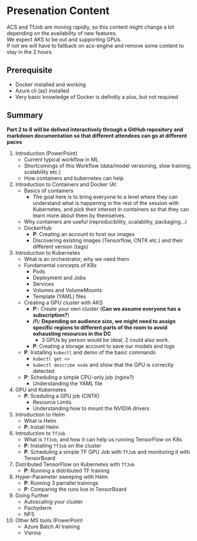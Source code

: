 # Presenation Content 
 
ACS and TfJob are moving rapidly, so this content might change a bit depending on the availability of new features.  
We expect AKS to be out and supporting GPUs.  
If not we will have to fallback on acs-engine and remove some content to stay in the 2 hours.


## Prerequisite
  * Docker installed and working
  * Azure cli (az) installed
  * Very basic knowledge of Docker is definitly a plus, but not required

## Summary

**Part 2 to 8 will be delived interactively through a GitHub repository and markdown documentation so that different attendees can go at different paces**

1. Introduction (PowerPoint)
   - Current typical workflow in ML
   - Shortcomings of this Workflow (data/model versioning, slow training, scalability etc.)
   - How containers and kubernetes can help
1. Introduction to Containers and Docker (At 
   - Basics of containers
     - The goal here is to bring everyone to a level where they can understand what is happening in the rest of the session with Kubernetes, and pick their interest in containers so that they can learn more about them by themselves.
   - Why containers are useful (reproducibility, scalability, packaging...)
   - DockerHub
     - **P**: Creating an account to host our images
     - Discovering existing images (Tensorflow, CNTK etc.) and their different version (tags)
1. Introduction to Kubernetes
   - What is an orchestrator, why we need them
   - Fundamental concepts of K8s
     - Pods
     - Deployment and Jobs
     - Services
     - Volumes and VolumeMounts
     - Template (YAML) files
   - Creating a GPU cluster with AKS
     - **P**:: Create your own cluster (**Can we assume everyone has a subscription?**)
     - **/!\\: Depending on audience size, we might need to assign specific regions to different parts of the room to avoid exhausting resources in the DC**
       - 3 GPUs by person would be ideal, 2 could also work.
     - **P**: Creating a storage account to save our models and logs
   - **P**: Installing `kubectl` and demo of the basic commands
     - `kubectl get <>`
     - `kubectl describe node` and show that the GPU is correctly detected
   - **P**: Scheduling a simple CPU-only job (nginx?)
     - Understanding the YAML file
1. GPU and Kubernetes
   - **P**: Sceduling a GPU job (CNTK)
     - Resource Limits
     - Understanding how to mount the NVIDIA drivers
1. Introduction to Helm
   - What is Helm
   - **P**: Install Helm
1. Introduction to `TfJob`
   - What is `TfJob`, and how it can help us running TensorFlow on K8s
   - **P**: Installing `TfJob` on the cluster
   - **P**: Scheduling a simple TF GPU Job with `TfJob` and monitoring it with TensorBoard
1. Distributed TensorFlow on Kubernetes with `TfJob`
   - **P**: Running a distributed TF training 
1. Hyper-Parameter sweeping with Helm
   - **P**: Running 3 parrallel trainings 
   - **P**: Comparing the runs live in TensorBoard
1. Going Further
   - Autoscaling your cluster
   - Pachyderm
   - NFS
1. Other MS tools (PowerPoint
   - Azure Batch AI training
   - Vienna
